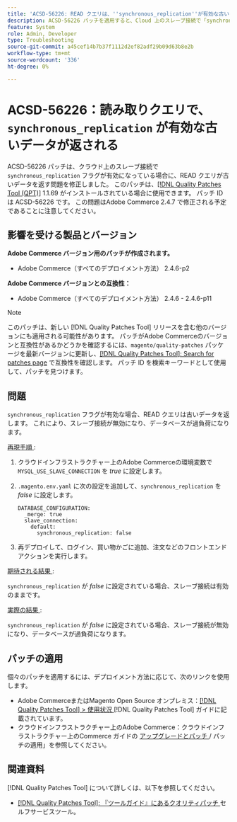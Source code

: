 ```yaml
---
title: 'ACSD-56226: READ クエリは、''synchronous_replication''が有効な古いデータを返します'
description: ACSD-56226 パッチを適用すると、Cloud 上のスレーブ接続で「synchronous_replication」フラグが有効になっている場合に、READ クエリが古いデータを返すAdobe Commerceの問題が修正されます。
feature: System
role: Admin, Developer
type: Troubleshooting
source-git-commit: a45cef14b7b37f1112d2ef82adf29b09d63b8e2b
workflow-type: tm+mt
source-wordcount: '336'
ht-degree: 0%

---
```



# ACSD-56226：読み取りクエリで、`synchronous_replication` が有効な古いデータが返される

ACSD-56226 パッチは、クラウド上のスレーブ接続で `synchronous_replication` フラグが有効になっている場合に、READ クエリが古いデータを返す問題を修正しました。 このパッチは、[[!DNL Quality Patches Tool (QPT)]](/help/tools/quality-patches-tool/quality-patches-tool-to-self-serve-quality-patches.md) 1.1.69 がインストールされている場合に使用できます。 パッチ ID は ACSD-56226 です。 この問題はAdobe Commerce 2.4.7 で修正される予定であることに注意してください。

## 影響を受ける製品とバージョン

**Adobe Commerce バージョン用のパッチが作成されます。**

* Adobe Commerce（すべてのデプロイメント方法） 2.4.6-p2

**Adobe Commerce バージョンとの互換性：**

* Adobe Commerce（すべてのデプロイメント方法） 2.4.6 - 2.4.6-p11

>[!NOTE]
>
>このパッチは、新しい [!DNL Quality Patches Tool] リリースを含む他のバージョンにも適用される可能性があります。 パッチがAdobe Commerceのバージョンと互換性があるかどうかを確認するには、`magento/quality-patches` パッケージを最新バージョンに更新し、[[!DNL Quality Patches Tool]: Search for patches page](https://experienceleague.adobe.com/tools/commerce-quality-patches/index.html) で互換性を確認します。 パッチ ID を検索キーワードとして使用して、パッチを見つけます。

## 問題

`synchronous_replication` フラグが有効な場合、READ クエリは古いデータを返します。 これにより、スレーブ接続が無効になり、データベースが過負荷になります。

<u> 再現手順 </u>:

1. クラウドインフラストラクチャー上のAdobe Commerceの環境変数で `MYSQL_USE_SLAVE_CONNECTION` を *true* に設定します。
1. `.magento.env.yaml` に次の設定を追加して、`synchronous_replication` を *false* に設定します。

   ```
   DATABASE_CONFIGURATION:
     _merge: true
     slave_connection:
       default:
         synchronous_replication: false
   ```

1. 再デプロイして、ログイン、買い物かごに追加、注文などのフロントエンドアクションを実行します。

<u> 期待される結果 </u>:

`synchronous_replication` が *false* に設定されている場合、スレーブ接続は有効のままです。

<u> 実際の結果 </u>:

`synchronous_replication` が *false* に設定されている場合、スレーブ接続が無効になり、データベースが過負荷になります。

## パッチの適用

個々のパッチを適用するには、デプロイメント方法に応じて、次のリンクを使用します。

* Adobe CommerceまたはMagento Open Source オンプレミス：[[!DNL Quality Patches Tool] > 使用状況 ](/help/tools/quality-patches-tool/usage.md) [!DNL Quality Patches Tool] ガイドに記載されています。
* クラウドインフラストラクチャー上のAdobe Commerce：クラウドインフラストラクチャー上のCommerce ガイドの [ アップグレードとパッチ ](https://experienceleague.adobe.com/docs/commerce-cloud-service/user-guide/develop/upgrade/apply-patches.html)/ パッチの適用」を参照してください。

## 関連資料

[!DNL Quality Patches Tool] について詳しくは、以下を参照してください。

* [[!DNL Quality Patches Tool]: 『ツールガイド』にあるクオリティパッチ ](/help/tools/quality-patches-tool/quality-patches-tool-to-self-serve-quality-patches.md) セルフサービスツール。
